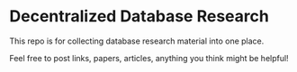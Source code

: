 # Decentralized Database Research

This repo is for collecting database research material into one place.

Feel free to post links, papers, articles, anything you think might be helpful!
